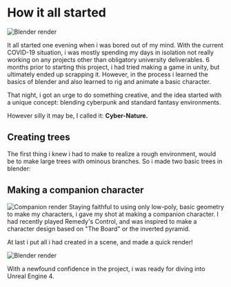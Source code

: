 # How it all started

![Blender render](/img/post1.png)

It all started one evening when i was bored out of my mind. With the current COVID-19 situation, i was mostly spending my days in isolation not really working on any projects other than obligatory university deliverables. 6 months prior to starting this project, i had tried making a game in unity, but ultimately ended up scrapping it. However, in the process i learned the basics of blender and also learned to rig and animate a basic character.

That night, i got an urge to do something creative, and the idea started with a unique concept: blending cyberpunk and standard fantasy environments. 

However silly it may be, I called it: <b>Cyber-Nature.</b>

## Creating trees

The first thing i knew i had to make to realize a rough environment, would be to make large trees with ominous branches. So i made two basic trees in blender: 


## Making a companion character

![Companion render](/img/post1/companion.png)
Staying faithful to using only low-poly, basic geometry to make my characters, i gave my shot at making a companion character. I had recently played Remedy's Control, and was inspired to make a character design based on "The Board" or the inverted pyramid.

At last i put all i had created in a scene, and made a quick render!

![Blender render](/img/post1.png)

With a newfound confidence in the project, i was ready for diving into Unreal Engine 4.
